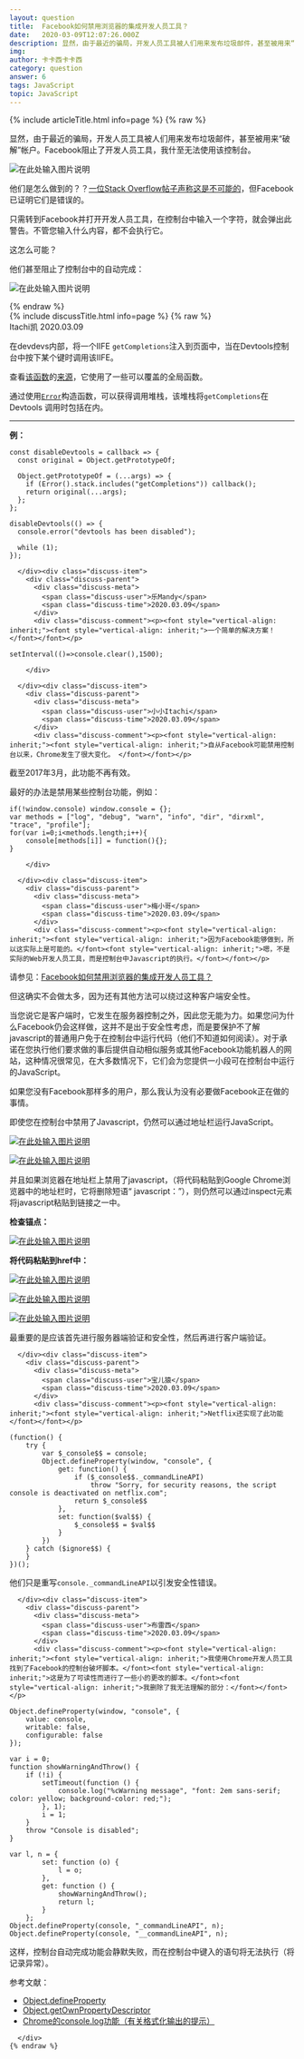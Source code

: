 ```yaml
---
layout: question
title:  Facebook如何禁用浏览器的集成开发人员工具？
date:   2020-03-09T12:07:26.000Z
description: 显然，由于最近的骗局，开发人员工具被人们用来发布垃圾邮件，甚至被用来“破解”帐户。Facebook阻止了开发人员工具，我什至无法使用该控制台。他们...
img: 
author: 卡卡西卡卡西
category: question
answer: 6
tags: JavaScript
topic: JavaScript
---
```

<div class="article-root">
  <div class="article">
    {% include articleTitle.html info=page %}
    {% raw %}
    <div class="article-content"><p><font style="vertical-align: inherit;"><font style="vertical-align: inherit;">显然，由于最近的骗局，开发人员工具被人们用来发布垃圾邮件，甚至被用来“破解”帐户。</font><font style="vertical-align: inherit;">Facebook阻止了开发人员工具，我什至无法使用该控制台。</font></font></p>

<p><img src="https://www.samyoc.com//uploads/users/2940/images/thumbnails/1583755519430.png" data-src="https://www.samyoc.com//uploads/users/2940/images/1583755519430.png" alt="在此处输入图片说明"></p>

<p><font style="vertical-align: inherit;"><font style="vertical-align: inherit;">他们是怎么做到的？？</font></font><a href="https://stackoverflow.com/questions/7559409/disable-developer-tools"><font style="vertical-align: inherit;"><font style="vertical-align: inherit;">一位Stack Overflow帖子声称这是不可能的</font></font></a><font style="vertical-align: inherit;"><font style="vertical-align: inherit;">，但Facebook已证明它们是错误的。</font></font></p>

<p><font style="vertical-align: inherit;"><font style="vertical-align: inherit;">只需转到Facebook并打开开发人员工具，在控制台中输入一个字符，就会弹出此警告。</font><font style="vertical-align: inherit;">不管您输入什么内容，都不会执行它。</font></font></p>

<p><font style="vertical-align: inherit;"><font style="vertical-align: inherit;">这怎么可能？</font></font></p>

<p><font style="vertical-align: inherit;"><font style="vertical-align: inherit;">他们甚至阻止了控制台中的自动完成：</font></font></p>

<p><img src="https://www.samyoc.com//uploads/users/2940/images/thumbnails/1583755519438.png" data-src="https://www.samyoc.com//uploads/users/2940/images/1583755519438.png" alt="在此处输入图片说明"></p></div>
    {% endraw %}
  </div>

  <div class="discuss-wrapper">
    {% include discussTitle.html info=page %}
    {% raw %}
    <div class="discuss-item">
        <div class="discuss-parent">
          <div class="discuss-meta">
            <span class="discuss-user">Itachi凯</span>
            <span class="discuss-time">2020.03.09</span>
          </div>
          <div class="discuss-comment"><p><font style="vertical-align: inherit;"><font style="vertical-align: inherit;">在devdevs内部，将一个IIFE </font></font><code>getCompletions</code><font style="vertical-align: inherit;"><font style="vertical-align: inherit;">注入到页面中，当在Devtools控制台中按下某个键时调用该IIFE。</font></font></p>

<p><font style="vertical-align: inherit;"><font style="vertical-align: inherit;">查看</font></font><a href="https://gist.github.com/samdenty/72b29483131bf9c13977fce758b57b26" rel="nofollow noreferrer"><font style="vertical-align: inherit;"><font style="vertical-align: inherit;">该函数</font></font></a><font style="vertical-align: inherit;"><font style="vertical-align: inherit;">的</font><a href="https://gist.github.com/samdenty/72b29483131bf9c13977fce758b57b26" rel="nofollow noreferrer"><font style="vertical-align: inherit;">来源</font></a><font style="vertical-align: inherit;">，它使用了一些可以覆盖的全局函数。</font></font></p>

<p><font style="vertical-align: inherit;"><font style="vertical-align: inherit;">通过使用</font></font><a href="https://developer.mozilla.org/en-US/docs/Web/JavaScript/Reference/Global_Objects/Error" rel="nofollow noreferrer"><code>Error</code></a><font style="vertical-align: inherit;"><font style="vertical-align: inherit;">构造函数，可以获得调用堆栈，该堆栈将</font></font><code>getCompletions</code><font style="vertical-align: inherit;"><font style="vertical-align: inherit;">在Devtools </font><font style="vertical-align: inherit;">调用时包括</font><font style="vertical-align: inherit;">在内。</font></font></p>

<hr>

<p><strong><font style="vertical-align: inherit;"><font style="vertical-align: inherit;">例：</font></font></strong></p>

<p></p><div class="snippet" data-lang="js" data-hide="false" data-console="true" data-babel="false">
<div class="snippet-code">
<pre class="snippet-code-js lang-js prettyprint-override"><code>const disableDevtools = callback =&gt; {<font></font>
  const original = Object.getPrototypeOf;<font></font>
<font></font>
  Object.getPrototypeOf = (...args) =&gt; {<font></font>
    if (Error().stack.includes("getCompletions")) callback();<font></font>
    return original(...args);<font></font>
  };<font></font>
};<font></font>
<font></font>
disableDevtools(() =&gt; {<font></font>
  console.error("devtools has been disabled");<font></font>
<font></font>
  while (1);<font></font>
});</code></pre>
</div>
</div>
<p></p></div>
        </div>
        
      </div><div class="discuss-item">
        <div class="discuss-parent">
          <div class="discuss-meta">
            <span class="discuss-user">乐Mandy</span>
            <span class="discuss-time">2020.03.09</span>
          </div>
          <div class="discuss-comment"><p><font style="vertical-align: inherit;"><font style="vertical-align: inherit;">一个简单的解决方案！</font></font></p>

<pre><code>setInterval(()=&gt;console.clear(),1500);
</code></pre></div>
        </div>
        
      </div><div class="discuss-item">
        <div class="discuss-parent">
          <div class="discuss-meta">
            <span class="discuss-user">小小Itachi</span>
            <span class="discuss-time">2020.03.09</span>
          </div>
          <div class="discuss-comment"><p><font style="vertical-align: inherit;"><font style="vertical-align: inherit;">自从Facebook可能禁用控制台以来，Chrome发生了很大变化。 </font></font></p>

<p><font style="vertical-align: inherit;"><font style="vertical-align: inherit;">截至2017年3月，此功能不再有效。 </font></font></p>

<p><font style="vertical-align: inherit;"><font style="vertical-align: inherit;">最好的办法是禁用某些控制台功能，例如：</font></font></p>

<pre><code>if(!window.console) window.console = {};<font></font>
var methods = ["log", "debug", "warn", "info", "dir", "dirxml", "trace", "profile"];<font></font>
for(var i=0;i&lt;methods.length;i++){<font></font>
    console[methods[i]] = function(){};<font></font>
}<font></font>
</code></pre></div>
        </div>
        
      </div><div class="discuss-item">
        <div class="discuss-parent">
          <div class="discuss-meta">
            <span class="discuss-user">梅小哥</span>
            <span class="discuss-time">2020.03.09</span>
          </div>
          <div class="discuss-comment"><p><font style="vertical-align: inherit;"><font style="vertical-align: inherit;">因为Facebook能够做到，所以这实际上是可能的。</font><font style="vertical-align: inherit;">嗯，不是实际的Web开发人员工具，而是控制台中Javascript的执行。</font></font></p>

<p><font style="vertical-align: inherit;"><font style="vertical-align: inherit;">请参见：</font></font><a href="https://stackoverflow.com/questions/21692646/"><font style="vertical-align: inherit;"><font style="vertical-align: inherit;">Facebook如何禁用浏览器的集成开发人员工具？</font></font></a></p>

<p><font style="vertical-align: inherit;"><font style="vertical-align: inherit;">但这确实不会做太多，因为还有其他方法可以绕过这种客户端安全性。</font></font></p>

<p><font style="vertical-align: inherit;"><font style="vertical-align: inherit;">当您说它是客户端时，它发生在服务器控制之外，因此您无能为力。</font><font style="vertical-align: inherit;">如果您问为什么Facebook仍会这样做，这并不是出于安全性考虑，而是要保护不了解javascript的普通用户免于在控制台中运行代码（他们不知道如何阅读）。</font><font style="vertical-align: inherit;">对于承诺在您执行他们要求做的事后提供自动相似服务或其他Facebook功能机器人的网站，这种情况很常见，在大多数情况下，它们会为您提供一小段可在控制台中运行的JavaScript。</font></font></p>

<p><font style="vertical-align: inherit;"><font style="vertical-align: inherit;">如果您没有Facebook那样多的用户，那么我认为没有必要做Facebook正在做的事情。</font></font></p>

<p><font style="vertical-align: inherit;"><font style="vertical-align: inherit;">即使您在控制台中禁用了Javascript，仍然可以通过地址栏运行JavaScript。</font></font></p>

<p><a href="https://i.stack.imgur.com/pCtTk.png" rel="noreferrer"><img src="https://i.stack.imgur.com/pCtTk.png" alt="在此处输入图片说明"></a></p>

<p><a href="https://i.stack.imgur.com/QxDLs.png" rel="noreferrer"><img src="https://i.stack.imgur.com/QxDLs.png" alt="在此处输入图片说明"></a></p>

<p><font style="vertical-align: inherit;"><font style="vertical-align: inherit;">并且如果浏览器在地址栏上禁用了javascript，（将代码粘贴到Google Chrome浏览器中的地址栏时，它将删除短语“ javascript：”），则仍然可以通过inspect元素将javascript粘贴到链接之一中。</font></font></p>

<p><strong><font style="vertical-align: inherit;"><font style="vertical-align: inherit;">检查锚点：</font></font></strong></p>

<p><a href="https://i.stack.imgur.com/VHXyy.png" rel="noreferrer"><img src="https://i.stack.imgur.com/VHXyy.png" alt="在此处输入图片说明"></a></p>

<p><strong><font style="vertical-align: inherit;"><font style="vertical-align: inherit;">将代码粘贴到href中：</font></font></strong></p>

<p><a href="https://i.stack.imgur.com/hwmKo.png" rel="noreferrer"><img src="https://i.stack.imgur.com/hwmKo.png" alt="在此处输入图片说明"></a></p>

<p><a href="https://i.stack.imgur.com/UTUFH.png" rel="noreferrer"><img src="https://i.stack.imgur.com/UTUFH.png" alt="在此处输入图片说明"></a></p>

<p><a href="https://i.stack.imgur.com/kwLjP.png" rel="noreferrer"><img src="https://i.stack.imgur.com/kwLjP.png" alt="在此处输入图片说明"></a></p>

<p><font style="vertical-align: inherit;"><font style="vertical-align: inherit;">最重要的是应该首先进行服务器端验证和安全性，然后再进行客户端验证。</font></font></p></div>
        </div>
        
      </div><div class="discuss-item">
        <div class="discuss-parent">
          <div class="discuss-meta">
            <span class="discuss-user">宝儿猿</span>
            <span class="discuss-time">2020.03.09</span>
          </div>
          <div class="discuss-comment"><p><font style="vertical-align: inherit;"><font style="vertical-align: inherit;">Netflix还实现了此功能</font></font></p>

<pre><code>(function() {<font></font>
    try {<font></font>
        var $_console$$ = console;<font></font>
        Object.defineProperty(window, "console", {<font></font>
            get: function() {<font></font>
                if ($_console$$._commandLineAPI)<font></font>
                    throw "Sorry, for security reasons, the script console is deactivated on netflix.com";<font></font>
                return $_console$$<font></font>
            },<font></font>
            set: function($val$$) {<font></font>
                $_console$$ = $val$$<font></font>
            }<font></font>
        })<font></font>
    } catch ($ignore$$) {<font></font>
    }<font></font>
})();<font></font>
</code></pre>

<p><font style="vertical-align: inherit;"><font style="vertical-align: inherit;">他们只是重写</font></font><code>console._commandLineAPI</code><font style="vertical-align: inherit;"><font style="vertical-align: inherit;">以引发安全性错误。</font></font></p></div>
        </div>
        
      </div><div class="discuss-item">
        <div class="discuss-parent">
          <div class="discuss-meta">
            <span class="discuss-user">布雷西</span>
            <span class="discuss-time">2020.03.09</span>
          </div>
          <div class="discuss-comment"><p><font style="vertical-align: inherit;"><font style="vertical-align: inherit;">我使用Chrome开发人员工具找到了Facebook的控制台破坏脚本。</font><font style="vertical-align: inherit;">这是为了可读性而进行了一些小的更改的脚本。</font><font style="vertical-align: inherit;">我删除了我无法理解的部分：</font></font></p>

<pre><code>Object.defineProperty(window, "console", {<font></font>
    value: console,<font></font>
    writable: false,<font></font>
    configurable: false<font></font>
});<font></font>
<font></font>
var i = 0;<font></font>
function showWarningAndThrow() {<font></font>
    if (!i) {<font></font>
        setTimeout(function () {<font></font>
            console.log("%cWarning message", "font: 2em sans-serif; color: yellow; background-color: red;");<font></font>
        }, 1);<font></font>
        i = 1;<font></font>
    }<font></font>
    throw "Console is disabled";<font></font>
}<font></font>
<font></font>
var l, n = {<font></font>
        set: function (o) {<font></font>
            l = o;<font></font>
        },<font></font>
        get: function () {<font></font>
            showWarningAndThrow();<font></font>
            return l;<font></font>
        }<font></font>
    };<font></font>
Object.defineProperty(console, "_commandLineAPI", n);<font></font>
Object.defineProperty(console, "__commandLineAPI", n);<font></font>
</code></pre>

<p><font style="vertical-align: inherit;"><font style="vertical-align: inherit;">这样，控制台自动完成功能会静默失败，而在控制台中键入的语句将无法执行（将记录异常）。</font></font></p>

<p><font style="vertical-align: inherit;"><font style="vertical-align: inherit;">参考文献：</font></font></p>

<ul>
<li><a href="https://developer.mozilla.org/en-US/docs/Web/JavaScript/Reference/Global_Objects/Object/defineProperty"><font style="vertical-align: inherit;"><font style="vertical-align: inherit;">Object.defineProperty</font></font></a></li>
<li><a href="https://developer.mozilla.org/en-US/docs/Web/JavaScript/Reference/Global_Objects/Object/getOwnPropertyDescriptor"><font style="vertical-align: inherit;"><font style="vertical-align: inherit;">Object.getOwnPropertyDescriptor</font></font></a></li>
<li><a href="https://developers.google.com/chrome-developer-tools/docs/console-api#consolelogobject_object"><font style="vertical-align: inherit;"><font style="vertical-align: inherit;">Chrome的console.log功能（有关格式化输出的提示）</font></font></a></li>
</ul></div>
        </div>
        
      </div>
    {% endraw %}
  </div>
<div>
